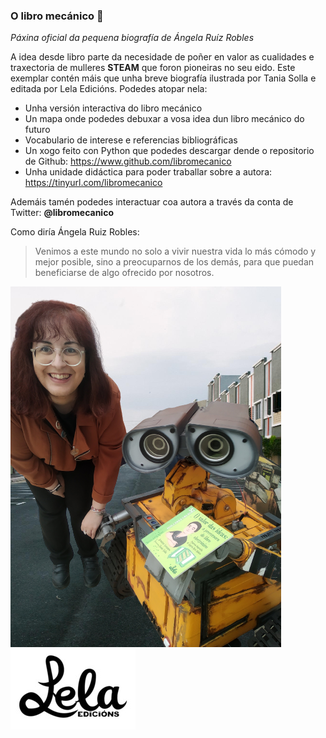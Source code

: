 ### O libro mecánico 👋

*Páxina oficial da pequena biografía de Ángela Ruíz Robles*

A idea desde libro parte da necesidade de poñer en valor
as cualidades e traxectoria de mulleres **STEAM** que foron pioneiras no seu eido.
Este exemplar contén máis que unha breve biografía ilustrada por Tania Solla e editada por Lela Edicións.
Podedes atopar nela:
- Unha versión interactiva do libro mecánico
- Un mapa onde podedes debuxar a vosa idea dun libro mecánico do futuro
- Vocabulario de interese e referencias bibliográficas
- Un xogo feito con Python que podedes descargar dende o repositorio de Github: https://www.github.com/libromecanico
- Unha unidade didáctica para poder traballar sobre a autora: https://tinyurl.com/libromecanico

Ademáis tamén podedes interactuar coa autora a través da conta de Twitter: **@libromecanico**

Como diría Ángela Ruiz Robles:

>Venimos a este mundo no solo a vivir nuestra vida lo más cómodo y mejor posible, sino a preocuparnos de los demás, para que puedan beneficiarse de algo ofrecido por nosotros.

![walle](walle.png)![Lela_EDICIONS_logotipo](Lela_EDICIONS_logotipo.jpg)
